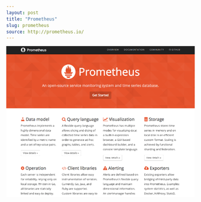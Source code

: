 ```yaml
---
layout: post
title: "Prometheus"
slug: prometheus
source: http://prometheus.io/
---
```


<img src="/screenshots/prometheus.png">
